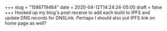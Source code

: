 +++
slug = "1586719464"
date = 2020-04-12T14:24:24-05:00
draft = false
+++
Hooked up my blog's post-receive to add each build to IPFS and update DNS records for DNSLink. Perhaps I should also put IPFS link on home page as well?